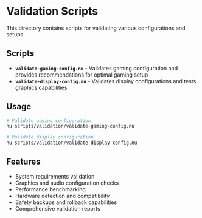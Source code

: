# Validation Scripts

This directory contains scripts for validating various configurations and setups.

## Scripts

- **`validate-gaming-config.nu`** - Validates gaming configuration and provides recommendations for optimal gaming setup
- **`validate-display-config.nu`** - Validates display configurations and tests graphics capabilities

## Usage

```bash
# Validate gaming configuration
nu scripts/validation/validate-gaming-config.nu

# Validate display configuration
nu scripts/validation/validate-display-config.nu
```

## Features

- System requirements validation
- Graphics and audio configuration checks
- Performance benchmarking
- Hardware detection and compatibility
- Safety backups and rollback capabilities
- Comprehensive validation reports 
